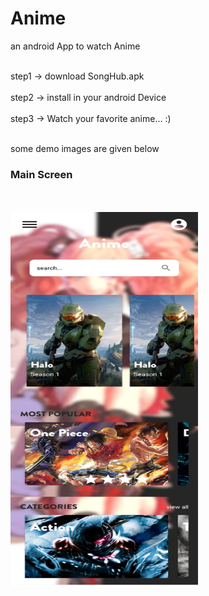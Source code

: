 # Anime
 an android App to watch Anime

<br>step1 -> download SongHub.apk <br/>
<br>step2 -> install in your android Device <br/>
<br>step3 -> Watch your favorite anime... :) <br/>

<br>some demo images are given below<br/>

### Main Screen
<br><br/>
<img src="https://github.com/Shivanshsinghfrosty/Anime/blob/main/image/main.jpeg" width="300" height="600" />


